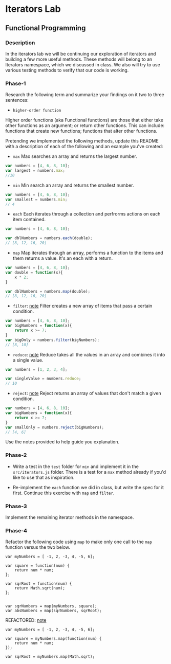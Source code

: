 # Iterators Lab
## Functional Programming


### Description

In the iterators lab we will be continuing our exploration of iterators and building a few more useful methods. These methods will belong to an Iterators namespace, which we discussed in class. We also will try to use various testing methods to verify that our code is working. 


### Phase-1

Research the following term and summarize your findings on it two to three sentences:

* `higher-order function`

Higher order functions (aka Functional functions) are those that either take other functions as an argument; or return other functions. This can include: functions that create new functions; functions that alter other functions.


Pretending we implemented the following methods, update this README with a description of each of the following and an example you've created:


* `max`
Max searches an array and returns the largest number.
```javascript
var numbers = [4, 6, 8, 10];
var largest = numbers.max;
//10
```

* `min`
Min search an array and returns the smallest number.
```javascript
var numbers = [4, 6, 8, 10];
var smallest = numbers.min;
// 4
```


* `each`
Each iterates through a collection and perfrorms actions on each item contained.
```javascript
var numbers = [4, 6, 8, 10];

var dblNumbers = numbers.each(double);
// [8, 12, 16, 20]
```

* `map`
Map iterates through an array, performs a function to the items and them returns a value. It's an each with a return.
```javascript
var numbers = [4, 6, 8, 10];
var double = function(x){
	x * 2;
}

var dblNumbers = numbers.map(double);
// [8, 12, 16, 20]
```


* `filter`: [note](https://developer.mozilla.org/en-US/docs/Web/JavaScript/Reference/Global_Objects/Array/filter)
Filter creates a new array of items that pass a certain condition.
```javascript
var numbers = [4, 6, 8, 10];
var bigNumbers = function(x){
	return x >= 7;
}
var bigOnly = numbers.filter(bigNumbers);
// [8, 10]
```


* `reduce`: [note](https://developer.mozilla.org/en-US/docs/Web/JavaScript/Reference/Global_Objects/Array/reduce)
Reduce takes all the values in an array and combines it into a single value.
```javascript
var numbers = [1, 2, 3, 4];

var singleValue = numbers.reduce;
// 10
```

* `reject`: [note](http://underscorejs.org/#reject)
Reject returns an array of values that don't match a given condition.  
```javascript
var numbers = [4, 6, 8, 10];
var bigNumbers = function(x){
	return x >= 7;
}
var smallOnly = numbers.reject(bigNumbers);
// [4, 6]
```


Use the notes provided to help guide you explanation.




### Phase-2 

* Write a test in the `test` folder for `min` and implement it in the `src/iterators.js` folder. There is a test for a `max` method already if you'd like to use that as inspiration. 

* Re-implement the `each` function we did in class, but write the spec for it first. Continue this exercise with `map` and `filter`.


### Phase-3

Implement the remaining iterator methods in the namespace.


### Phase-4

Refactor the following code using `map` to make only one call to the `map` function versus the two below.


```
var myNumbers = [ -1, 2, -3, 4, -5, 6];

var square = function(num) {
	return num * num;
};

var sqrRoot = function(num) {
	return Math.sqrt(num);
};


var sqrNumbers = map(myNumbers, square);
var absNumbers = map(sqrNumbers, sqrRoot);
```
REFACTORED: [note](https://github.com/smonette/iterators_lab/blob/master/map_refactor.js)

```
var myNumbers = [ -1, 2, -3, 4, -5, 6];

var square = myNumbers.map(function(num) {
    return num * num;
});

var sqrRoot = myNumbers.map(Math.sqrt);
```




